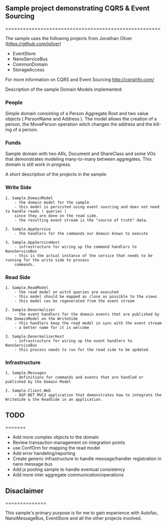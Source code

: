 ## Sample project demonstrating CQRS & Event Sourcing
=====================================================

The sample uses the following projects from Jonathan Oliver (https://github.com/joliver)

* EventStore
* NanoServiceBus
* CommonDomain
* StorageAccess

For more information on CQRS and Event Sourcing http://cqrsinfo.com/

Description of the sample Domain Models implemented:

### People
Simple domain consisting of a Person Aggregate Root and two value objects ( PersonName and Address ).
The model allows the creation of a person, the MovePerson operation witch changes the address and the kill-ing
of a person.

### Funds
Sample domain with two ARs, Document and ShareClass and some VOs that demonstrates modeling many-to-many between aggregates.
This domain is still work in progress.

A short description of the projects in the sample:

### Write Side

	1. Sample.DomainModel
		- the domain model for the sample
		- this model is persisted using event sourcing and does not need to handle reads ( queries ) 
		since they are done on the read side.
		- the resulting event stream is the "source of truth" data.

	2. Sample.AppService 
		- the handlers for the commands our domain knows to execute

	3. Sample.AppServiceHost
		- infrastructure for wiring up the command handlers to NanoServiceBus 
		- this is the actual instance of the service that needs to be running for the write side to process
		commands.

### Read Side

	1. Sample.ReadModel
		- the read model on witch queries are executed
		- this model should be mapped as close as possible to the views
		- this model can be regenerated from the event stream 

	2. Sample.Denormalizer
		- the event handlers for the domain events that are published by the DomainModel on the WriteSide
		- this handlers keep the read model in sync with the event stream
		- a better name for it is welcome

	3. Sample.DenormalizerHost
		- infrastructure for wiring up the event handlers to NanoServiceBus
		- this process needs to run for the read side to be updated.

### Infrastructure
	
	1. Sample.Messages
		- definitions for commands and events that are handled or published by the Domain Model
	
	2. Sample.Client.Web
		- ASP.NET MVC3 application that demonstrates how to integrate the WriteSide & the ReadSide in an application.


## TODO
=======

- Add more complex objects to the domain
- Review transaction management on integration points
- use ConfOrm for mapping the read model
- Add error handeling/reporting
- Create generic infrastructure to handle message/handler registration in nano message bus
- Add js pooling sample to handle eventual consistency
- Add more inter aggregate communication/operations

## Disaclaimer
==============

This sample's primary purpose is for me to gain experience with Autofac, NanoMessageBus, 
EventStore and all the other projects involved.
